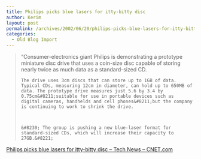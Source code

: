 ```yaml
---
title: Philips picks blue lasers for itty-bitty disc
author: Kerim
layout: post
permalink: /archives/2002/06/20/philips-picks-blue-lasers-for-itty-bitty-disc/
categories:
  - Old Blog Import
---
```


>   &#8220;Consumer-electronics giant Philips is demonstrating a prototype miniature disc drive that uses a coin-size disc capable of storing nearly twice as much data as a standard-sized CD. 
>   
>   
>     The drive uses 3cm discs that can store up to 1GB of data. Typical CDs, measuring 12cm in diameter, can hold up to 650MB of data. The prototype drive measures just 5.6 by 3.4 by 0.75cm&#8211;suitable for use in portable devices such as digital cameras, handhelds and cell phones&#8211;but the company is continuing to work to shrink the drive.
>   
>   
>   
>     &#8230; The group is pushing a new blue-laser format for standard-sized CDs, which will increase their capacity to 27GB.&#8221;
>   


<a href="http://news.com.com/2100-1040-937621.html?tag=fd_top" onclick="_gaq.push(['_trackEvent', 'outbound-article', 'http://news.com.com/2100-1040-937621.html?tag=fd_top', 'Philips picks blue lasers for itty-bitty disc &#8211; Tech News &#8211; CNET.com']);" >Philips picks blue lasers for itty-bitty disc &#8211; Tech News &#8211; CNET.com</a>

